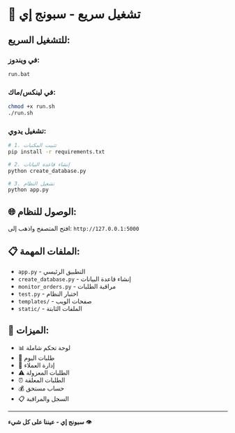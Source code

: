 # 🚀 تشغيل سريع - سبونج إي

## للتشغيل السريع:

### في ويندوز:
```bash
run.bat
```

### في لينكس/ماك:
```bash
chmod +x run.sh
./run.sh
```

### تشغيل يدوي:
```bash
# 1. تثبيت المكتبات
pip install -r requirements.txt

# 2. إنشاء قاعدة البيانات
python create_database.py

# 3. تشغيل النظام
python app.py
```

## 🌐 الوصول للنظام:
افتح المتصفح واذهب إلى: `http://127.0.0.1:5000`

## 📋 الملفات المهمة:
- `app.py` - التطبيق الرئيسي
- `create_database.py` - إنشاء قاعدة البيانات
- `monitor_orders.py` - مراقبة الطلبات
- `test.py` - اختبار النظام
- `templates/` - صفحات الويب
- `static/` - الملفات الثابتة

## 🎯 الميزات:
- 📊 لوحة تحكم شاملة
- 📅 طلبات اليوم
- 👥 إدارة العملاء
- ⚠️ الطلبات المعزولة
- ⏰ الطلبات المعلقة
- 💰 حساب مستحق
- 📋 السجل والمراقبة

---

**سبونج إي - عيننا على كل شيء** 👁️ 